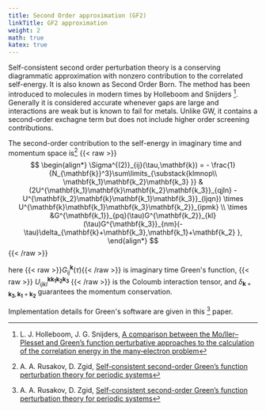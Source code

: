 ```yaml
---
title: Second Order approximation (GF2)
linkTitle: GF2 approximation
weight: 2
math: true
katex: true
---
```

Self-consistent second order perturbation theory is a
conserving diagrammatic approximation with nonzero contribution to the correlated self-energy. It is also known as Second Order Born. The method has been introduced to molecules in modern times by Holleboom and Snijders [^holleboom]. Generally it is considered accurate whenever gaps are large and interactions are weak but is known to fail for metals. Unlike GW, it contains a second-order exchagne term but does not include higher order screening contributions.

The second-order contribution to the self-energy in imaginary time and momentum space is[^rusakov]
{{< raw >}}
$$
\begin{align*}
\Sigma^{(2)}_{ij}(\tau,\mathbf{k}) = - \frac{1}{N_{\mathbf{k}}^3}\sum\limits_{\substack{klmnop\\ \mathbf{k_1}\mathbf{k_2}\mathbf{k_3} }} & 
(2U^{\mathbf{k_1}\mathbf{k}\mathbf{k_2}\mathbf{k_3}}_{qjln} - U^{\mathbf{k_2}\mathbf{k}\mathbf{k_1}\mathbf{k_3}}_{ljqn})
\times U^{\mathbf{k}\mathbf{k_1}\mathbf{k_3}\mathbf{k_2}}_{ipmk}
\\ \times
 &G^{\mathbf{k_1}}_{pq}(\tau)G^{\mathbf{k_2}}_{kl}(\tau)G^{\mathbf{k_3}}_{nm}(-\tau)\delta_{\mathbf{k}+\mathbf{k_3},\mathbf{k_1}+\mathbf{k_2} },
\end{align*}
$$
{{< /raw >}}

here {{< raw >}}$G^\mathbf{k}_{ij}(\tau)${{< /raw >}} is imaginary time Green\'s function, 
{{< raw >}}
$U^{\mathbf{k}\mathbf{k_1}\mathbf{k_2}\mathbf{k_3}}_{ijkl}$
{{< /raw >}}
is the Coloumb interaction
tensor, and $\delta_{\mathbf{k}+\mathbf{k_3},\mathbf{k_1}+\mathbf{k_2} }$ guarantees the momentum conservation.

Implementation details for Green's software are given in this [^rusakov] paper.



[^holleboom]: L. J. Holleboom, J. G. Snijders, [A comparison between the Mo/ller–Plesset and Green’s function perturbative approaches to the calculation of the correlation energy in the many‐electron problem](https://doi.org/10.1063/1.459578)
[^rusakov]: A. A. Rusakov,  D. Zgid, [Self-consistent second-order Green’s function perturbation theory for periodic systems](https://doi.org/10.1063/1.4940900)
[^BandGapPaper]: Sergei Iskakov, Alexander A. Rusakov, Dominika Zgid, and Emanuel Gull, [Effect of propagator renormalization on the band gap of insulating solids](https://journals.aps.org/prb/abstract/10.1103/PhysRevB.100.085112)

